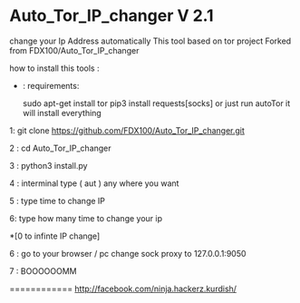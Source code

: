 # Auto_Tor_IP_changer V 2.1
change your Ip Address automatically  This tool based on tor project
Forked from FDX100/Auto_Tor_IP_changer


how to install this tools :

* : requirements:

  sudo apt-get install tor
  pip3 install requests[socks]
  or just run autoTor it will install everything

1: git clone https://github.com/FDX100/Auto_Tor_IP_changer.git

2 : cd Auto_Tor_IP_changer

3 : python3 install.py

4 : interminal type ( aut ) any where you want
  
5 : type time to change IP

6: type how many time to change your ip 

*[0 to infinte IP change]

6 : go to your browser / pc  change sock proxy to 127.0.0.1:9050

7 : BOOOOOOMM 

============
http://facebook.com/ninja.hackerz.kurdish/
